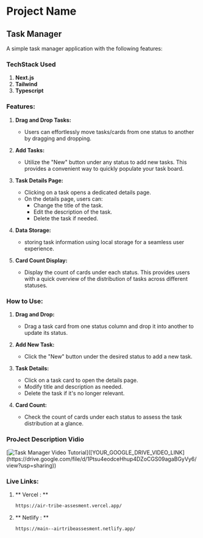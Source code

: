 # Project Name

## Task Manager

A simple task manager application with the following features:

### TechStack Used
1. **Next.js**
2. **Tailwind**
3. **Typescript**


### Features:

1. **Drag and Drop Tasks:**
   - Users can effortlessly move tasks/cards from one status to another by dragging and dropping.

2. **Add Tasks:**
   - Utilize the "New" button under any status to add new tasks. This provides a convenient way to quickly populate your task board.

3. **Task Details Page:**
   - Clicking on a task opens a dedicated details page.
   - On the details page, users can:
      - Change the title of the task.
      - Edit the description of the task.
      - Delete the task if needed.

4. **Data Storage:**
   - storing task information using local storage for a seamless user experience.

5. **Card Count Display:**
   - Display the count of cards under each status. This provides users with a quick overview of the distribution of tasks across different statuses.

### How to Use:

1. **Drag and Drop:**
   - Drag a task card from one status column and drop it into another to update its status.

2. **Add New Task:**
   - Click the "New" button under the desired status to add a new task.

3. **Task Details:**
   - Click on a task card to open the details page.
   - Modify title and description as needed.
   - Delete the task if it's no longer relevant.

4. **Card Count:**
   - Check the count of cards under each status to assess the task distribution at a glance.
  
### ProJect Description Vidio
[![Task Manager Video Tutorial]([https://img.youtube.com/vi/YOUR_VIDEO_ID/0.jpg](https://drive.google.com/file/d/1Y66ZLCw05dR7XpupUC5iEbAQXbohjDQc/view?usp=sharing))]([YOUR_GOOGLE_DRIVE_VIDEO_LINK](https://drive.google.com/file/d/1Ptsu4eodceHhup4DZoCGS09agaBGyVy6/view?usp=sharing))

### Live Links:

1. ** Vercel : **
   ```bash
   https://air-tribe-assesment.vercel.app/
2. ** Netlify : **
   ```bash
   https://main--airtribeassesment.netlify.app/

